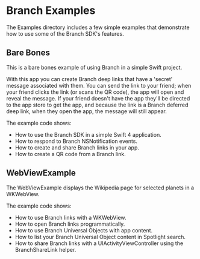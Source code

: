# Branch Examples

The Examples directory includes a few simple examples that demonstrate how to use some of the Branch
SDK's features.


## Bare Bones

This is a bare bones example of using Branch in a simple Swift project.

With this app you can create Branch deep links that have a 'secret' message associated with them.
You can send the link to your friend; when your friend clicks the link (or scans the QR code),
the app will open and reveal the message. If your friend doesn't have the app they'll be directed
to the app store to get the app, and because the link is a Branch deferred deep link, when they
open the app, the message will still appear.

The example code shows:

* How to use the Branch SDK in a simple Swift 4 application.
* How to respond to Branch NSNotification events.
* How to create and share Branch links in your app.
* How to create a QR code from a Branch link.


## WebViewExample

The WebViewExample displays the Wikipedia page for selected planets in a WKWebView.

The example code shows:

* How to use Branch links with a WKWebView.
* How to open Branch links programmatically.
* How to use Branch Universal Objects with app content.
* How to list your Branch Universal Object content in Spotlight search.
* How to share Branch links with a UIActivityViewController using the BranchShareLink helper.

